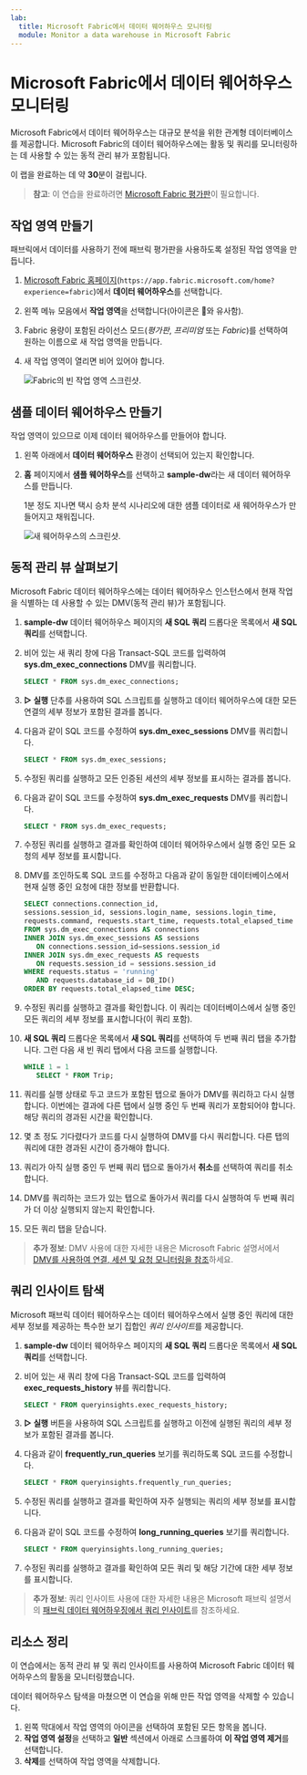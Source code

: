 ```yaml
---
lab:
  title: Microsoft Fabric에서 데이터 웨어하우스 모니터링
  module: Monitor a data warehouse in Microsoft Fabric
---
```


# Microsoft Fabric에서 데이터 웨어하우스 모니터링

Microsoft Fabric에서 데이터 웨어하우스는 대규모 분석을 위한 관계형 데이터베이스를 제공합니다. Microsoft Fabric의 데이터 웨어하우스에는 활동 및 쿼리를 모니터링하는 데 사용할 수 있는 동적 관리 뷰가 포함됩니다.

이 랩을 완료하는 데 약 **30**분이 걸립니다.

> **참고**: 이 연습을 완료하려면 [Microsoft Fabric 평가판](https://learn.microsoft.com/fabric/get-started/fabric-trial)이 필요합니다.

## 작업 영역 만들기

패브릭에서 데이터를 사용하기 전에 패브릭 평가판을 사용하도록 설정된 작업 영역을 만듭니다.

1. [Microsoft Fabric 홈페이지](https://app.fabric.microsoft.com/home?experience=fabric)(`https://app.fabric.microsoft.com/home?experience=fabric`)에서 **데이터 웨어하우스**를 선택합니다.
1. 왼쪽 메뉴 모음에서 **작업 영역**을 선택합니다(아이콘은 와 유사함).
1. Fabric 용량이 포함된 라이선스 모드(*평가판*, *프리미엄* 또는 *Fabric*)를 선택하여 원하는 이름으로 새 작업 영역을 만듭니다.
1. 새 작업 영역이 열리면 비어 있어야 합니다.

    ![Fabric의 빈 작업 영역 스크린샷.](./Images/new-workspace.png)

## 샘플 데이터 웨어하우스 만들기

작업 영역이 있으므로 이제 데이터 웨어하우스를 만들어야 합니다.

1. 왼쪽 아래에서 **데이터 웨어하우스** 환경이 선택되어 있는지 확인합니다.
1. **홈** 페이지에서 **샘플 웨어하우스**를 선택하고 **sample-dw**라는 새 데이터 웨어하우스를 만듭니다.

    1분 정도 지나면 택시 승차 분석 시나리오에 대한 샘플 데이터로 새 웨어하우스가 만들어지고 채워집니다.

    ![새 웨어하우스의 스크린샷.](./Images/sample-data-warehouse.png)

## 동적 관리 뷰 살펴보기

Microsoft Fabric 데이터 웨어하우스에는 데이터 웨어하우스 인스턴스에서 현재 작업을 식별하는 데 사용할 수 있는 DMV(동적 관리 뷰)가 포함됩니다.

1. **sample-dw** 데이터 웨어하우스 페이지의 **새 SQL 쿼리** 드롭다운 목록에서 **새 SQL 쿼리**를 선택합니다.
1. 비어 있는 새 쿼리 창에 다음 Transact-SQL 코드를 입력하여 **sys.dm_exec_connections** DMV를 쿼리합니다.

    ```sql
   SELECT * FROM sys.dm_exec_connections;
    ```

1. **&#9655; 실행** 단추를 사용하여 SQL 스크립트를 실행하고 데이터 웨어하우스에 대한 모든 연결의 세부 정보가 포함된 결과를 봅니다.
1. 다음과 같이 SQL 코드를 수정하여 **sys.dm_exec_sessions** DMV를 쿼리합니다.

    ```sql
   SELECT * FROM sys.dm_exec_sessions;
    ```

1. 수정된 쿼리를 실행하고 모든 인증된 세션의 세부 정보를 표시하는 결과를 봅니다.
1. 다음과 같이 SQL 코드를 수정하여 **sys.dm_exec_requests** DMV를 쿼리합니다.

    ```sql
   SELECT * FROM sys.dm_exec_requests;
    ```

1. 수정된 쿼리를 실행하고 결과를 확인하여 데이터 웨어하우스에서 실행 중인 모든 요청의 세부 정보를 표시합니다.
1. DMV를 조인하도록 SQL 코드를 수정하고 다음과 같이 동일한 데이터베이스에서 현재 실행 중인 요청에 대한 정보를 반환합니다.

    ```sql
   SELECT connections.connection_id,
    sessions.session_id, sessions.login_name, sessions.login_time,
    requests.command, requests.start_time, requests.total_elapsed_time
   FROM sys.dm_exec_connections AS connections
   INNER JOIN sys.dm_exec_sessions AS sessions
       ON connections.session_id=sessions.session_id
   INNER JOIN sys.dm_exec_requests AS requests
       ON requests.session_id = sessions.session_id
   WHERE requests.status = 'running'
       AND requests.database_id = DB_ID()
   ORDER BY requests.total_elapsed_time DESC;
    ```

1. 수정된 쿼리를 실행하고 결과를 확인합니다. 이 쿼리는 데이터베이스에서 실행 중인 모든 쿼리의 세부 정보를 표시합니다(이 쿼리 포함).
1. **새 SQL 쿼리** 드롭다운 목록에서 **새 SQL 쿼리**를 선택하여 두 번째 쿼리 탭을 추가합니다. 그런 다음 새 빈 쿼리 탭에서 다음 코드를 실행합니다.

    ```sql
   WHILE 1 = 1
       SELECT * FROM Trip;
    ```

1. 쿼리를 실행 상태로 두고 코드가 포함된 탭으로 돌아가 DMV를 쿼리하고 다시 실행합니다. 이번에는 결과에 다른 탭에서 실행 중인 두 번째 쿼리가 포함되어야 합니다. 해당 쿼리의 경과된 시간을 확인합니다.
1. 몇 초 정도 기다렸다가 코드를 다시 실행하여 DMV를 다시 쿼리합니다. 다른 탭의 쿼리에 대한 경과된 시간이 증가해야 합니다.
1. 쿼리가 아직 실행 중인 두 번째 쿼리 탭으로 돌아가서 **취소**를 선택하여 쿼리를 취소합니다.
1. DMV를 쿼리하는 코드가 있는 탭으로 돌아가서 쿼리를 다시 실행하여 두 번째 쿼리가 더 이상 실행되지 않는지 확인합니다.
1. 모든 쿼리 탭을 닫습니다.

> **추가 정보**: DMV 사용에 대한 자세한 내용은 Microsoft Fabric 설명서에서 [DMV를 사용하여 연결, 세션 및 요청 모니터링을 참조](https://learn.microsoft.com/fabric/data-warehouse/monitor-using-dmv)하세요.

## 쿼리 인사이트 탐색

Microsoft 패브릭 데이터 웨어하우스는 데이터 웨어하우스에서 실행 중인 쿼리에 대한 세부 정보를 제공하는 특수한 보기 집합인 *쿼리 인사이트*를 제공합니다.

1. **sample-dw** 데이터 웨어하우스 페이지의 **새 SQL 쿼리** 드롭다운 목록에서 **새 SQL 쿼리**를 선택합니다.
1. 비어 있는 새 쿼리 창에 다음 Transact-SQL 코드를 입력하여 **exec_requests_history** 뷰를 쿼리합니다.

    ```sql
   SELECT * FROM queryinsights.exec_requests_history;
    ```

1. **&#9655; 실행** 버튼을 사용하여 SQL 스크립트를 실행하고 이전에 실행된 쿼리의 세부 정보가 포함된 결과를 봅니다.
1. 다음과 같이 **frequently_run_queries** 보기를 쿼리하도록 SQL 코드를 수정합니다.

    ```sql
   SELECT * FROM queryinsights.frequently_run_queries;
    ```

1. 수정된 쿼리를 실행하고 결과를 확인하여 자주 실행되는 쿼리의 세부 정보를 표시합니다.
1. 다음과 같이 SQL 코드를 수정하여 **long_running_queries** 보기를 쿼리합니다.

    ```sql
   SELECT * FROM queryinsights.long_running_queries;
    ```

1. 수정된 쿼리를 실행하고 결과를 확인하여 모든 쿼리 및 해당 기간에 대한 세부 정보를 표시합니다.

> **추가 정보**: 쿼리 인사이트 사용에 대한 자세한 내용은 Microsoft 패브릭 설명서의 [패브릭 데이터 웨어하우징에서 쿼리 인사이트](https://learn.microsoft.com/fabric/data-warehouse/query-insights)를 참조하세요.


## 리소스 정리

이 연습에서는 동적 관리 뷰 및 쿼리 인사이트를 사용하여 Microsoft Fabric 데이터 웨어하우스의 활동을 모니터링했습니다.

데이터 웨어하우스 탐색을 마쳤으면 이 연습을 위해 만든 작업 영역을 삭제할 수 있습니다.

1. 왼쪽 막대에서 작업 영역의 아이콘을 선택하여 포함된 모든 항목을 봅니다.
1. **작업 영역 설정**을 선택하고 **일반** 섹션에서 아래로 스크롤하여 **이 작업 영역 제거**를 선택합니다.
1. **삭제**를 선택하여 작업 영역을 삭제합니다.
